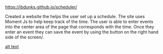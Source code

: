 https://jbdunks.github.io/scheduler/

Created a website the helps the user set up a schedule. The site uses Moment Js to help keep track of the time. The user is able to enter events into the center area of the page that corresponds with the time. Once they enter an event they can save the event by using the button on the right hand side of the screen/.

[alt text](planner.png "Screenshot of end result")
